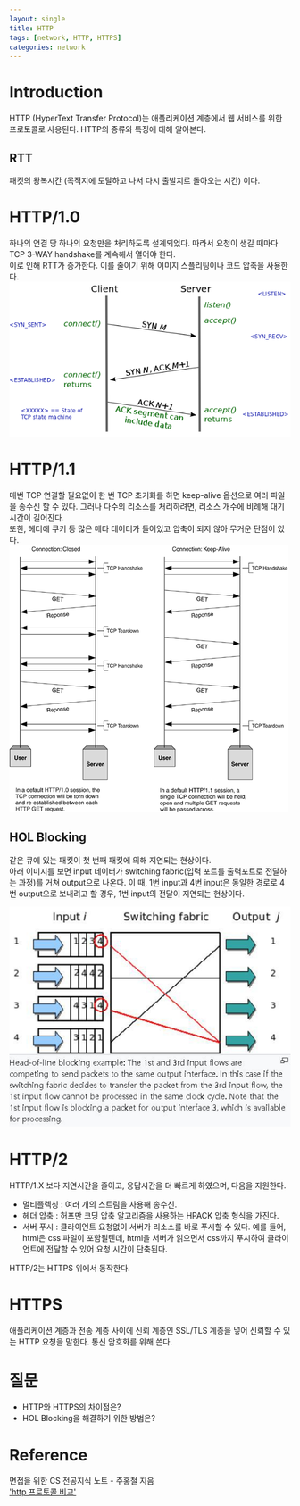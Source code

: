 ```yaml
---
layout: single
title: HTTP
tags: [network, HTTP, HTTPS]
categories: network
---
```

# Introduction
HTTP (HyperText Transfer Protocol)는 애플리케이션 계층에서 웹 서비스를 위한 프로토콜로 사용된다.
HTTP의 종류와 특징에 대해 알아본다.

##  RTT
패킷의 왕복시간 (목적지에 도달하고 나서 다시 출발지로 돌아오는 시간) 이다.

# HTTP/1.0
하나의 연결 당 하나의 요청만을 처리하도록 설계되었다.
따라서 요청이 생길 때마다 TCP 3-WAY handshake를 계속해서 열어야 한다.    
이로 인해 RTT가 증가한다. 이를 줄이기 위해 이미지 스플리팅이나 코드 압축을 사용한다.
![](./../../../assets/images/2022-08-14-http_images/1660412556188.png)

# HTTP/1.1
매번 TCP 연결할 필요없이 한 번 TCP 초기화를 하면 keep-alive 옵션으로 여러 파일을 송수신 할 수 있다.
그러나 다수의 리소스를 처리하려면, 리소스 개수에 비례해 대기 시간이 길어진다.    
또한, 헤더에 쿠키 등 많은 메타 데이터가 들어있고 압축이 되지 않아 무거운 단점이 있다.    
![](./../../../assets/images/2022-08-14-http_images/1660413964584.png)


## HOL Blocking
같은 큐에 있는 패킷이 첫 번째 패킷에 의해 지연되는 현상이다.     
아래 이미지를 보면 input 데이터가 switching fabric(입력 포트를 출력포트로 전달하는 과정)를 거쳐 output으로 나온다.
이 때, 1번 input과 4번 input은 동일한 경로로 4번 output으로 보내려고 할 경우, 1번 input의 전달이 지연되는 현상이다.

![](./../../../assets/images/2022-08-14-http_images/1660414158818.png)

# HTTP/2
HTTP/1.X 보다 지연시간을 줄이고, 응답시간을 더 빠르게 하였으며, 다음을 지원한다.
- 멀티플렉싱 : 여러 개의 스트림을 사용해 송수신.
- 헤더 압축 : 허프만 코딩 압축 알고리즘을 사용하는 HPACK 압축 형식을 가진다.
- 서버 푸시 : 클라이언트 요청없이 서버가 리소스를 바로 푸시할 수 있다. 예를 들어, html은 css 파일이 포함될텐데, html을 서버가 읽으면서 css까지 푸시하여 클라이언트에 전달할 수 있어 요청 시간이 단축된다.

HTTP/2는 HTTPS 위에서 동작한다.

# HTTPS
애플리케이션 계층과 전송 계층 사이에 신뢰 계층인 SSL/TLS 계층을 넣어 신뢰할 수 있는 HTTP 요청을 말한다.
통신 암호화를 위해 쓴다.


# 질문
- HTTP와 HTTPS의 차이점은?
- HOL Blocking을 해결하기 위한 방법은?

# Reference
면접을 위한 CS 전공지식 노트 - 주홍철 지음     
['http 프로토콜 비교'](https://hirlawldo.tistory.com/106)